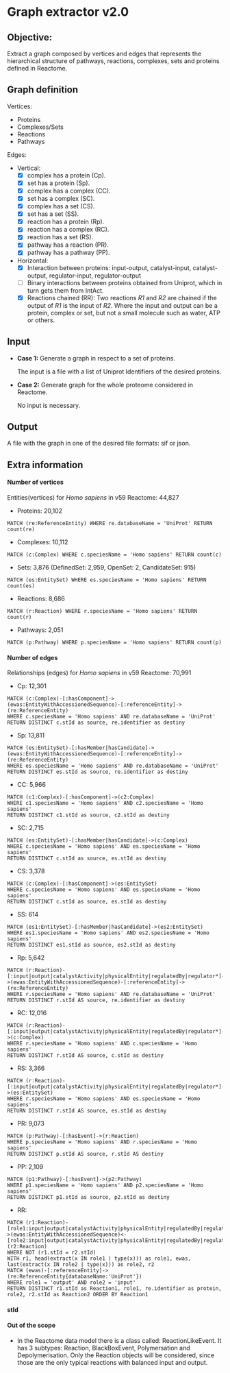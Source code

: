 # Graph extractor v2.0

## Objective: 

Extract a graph composed by vertices and edges that represents the hierarchical structure of pathways, reactions, complexes, sets and proteins defined in Reactome.

## Graph definition

Vertices:
  * Proteins
  * Complexes/Sets
  * Reactions
  * Pathways

Edges:

* Vertical:
    - [X] complex has a protein (Cp).
    - [X] set has a protein (Sp).
    - [X] complex has a complex (CC).
    - [X] set has a complex (SC).
    - [X] complex has a set (CS).
    - [X] set has a set (SS).
    - [X] reaction has a protein (Rp).
    - [X] reaction has a complex (RC).
    - [X] reaction has a set (RS).
    - [X] pathway has a reaction (PR).
    - [X] pathway has a pathway (PP).
* Horizontal:
    - [X] Interaction between proteins: input-output, catalyst-input, catalyst-output, regulator-input, regulator-output
    - [ ] Binary interactions between proteins obtained from Uniprot, which in turn gets them from IntAct.
    - [X] Reactions chained (RR): Two reactions _R1_ and _R2_ are chained if the output of _R1_ is the input of _R2_. Where the input and output can be a protein, complex or set, but not a small molecule such as water, ATP or others.

## Input

* **Case 1:** Generate a graph in respect to a set of proteins.


    The input is a file with a list of Uniprot Identifiers of the desired proteins.

* **Case 2:** Generate graph for the whole proteome considered in Reactome.

    No input is necessary.

## Output 

A file with the graph in one of the desired file formats: sif or json.

## Extra information

#### Number of vertices

Entities(vertices) for _Homo sapiens_ in v59 Reactome: 44,827
* Proteins: 20,102
~~~~
MATCH (re:ReferenceEntity) WHERE re.databaseName = 'UniProt' RETURN count(re)
~~~~
* Complexes: 10,112
~~~~
MATCH (c:Complex) WHERE c.speciesName = 'Homo sapiens' RETURN count(c)
~~~~
* Sets: 3,876 (DefinedSet: 2,959, OpenSet: 2, CandidateSet: 915)
~~~~
MATCH (es:EntitySet) WHERE es.speciesName = 'Homo sapiens' RETURN count(es)
~~~~
* Reactions: 8,686
~~~~
MATCH (r:Reaction) WHERE r.speciesName = 'Homo sapiens' RETURN count(r)
~~~~
* Pathways: 2,051
~~~~
MATCH (p:Pathway) WHERE p.speciesName = 'Homo sapiens' RETURN count(p)
~~~~

#### Number of edges

Relationships (edges) for _Homo sapiens_ in v59 Reactome: 70,991

* Cp: 12,301
~~~~
MATCH (c:Complex)-[:hasComponent]->(ewas:EntityWithAccessionedSequence)-[:referenceEntity]->(re:ReferenceEntity)
WHERE c.speciesName = 'Homo sapiens' AND re.databaseName = 'UniProt'
RETURN DISTINCT c.stId as source, re.identifier as destiny
~~~~
* Sp: 13,811
~~~~
MATCH (es:EntitySet)-[:hasMember|hasCandidate]->(ewas:EntityWithAccessionedSequence)-[:referenceEntity]->(re:ReferenceEntity)
WHERE es.speciesName = 'Homo sapiens' AND re.databaseName = 'UniProt'
RETURN DISTINCT es.stId as source, re.identifier as destiny
~~~~
* CC: 5,966 
~~~~
MATCH (c1:Complex)-[:hasComponent]->(c2:Complex)
WHERE c1.speciesName = 'Homo sapiens' AND c2.speciesName = 'Homo sapiens'
RETURN DISTINCT c1.stId as source, c2.stId as destiny
~~~~
* SC: 2,715
~~~~
MATCH (es:EntitySet)-[:hasMember|hasCandidate]->(c:Complex)
WHERE c.speciesName = 'Homo sapiens' AND es.speciesName = 'Homo sapiens'
RETURN DISTINCT c.stId as source, es.stId as destiny
~~~~
* CS: 3,378
~~~~
MATCH (c:Complex)-[:hasComponent]->(es:EntitySet)
WHERE c.speciesName = 'Homo sapiens' AND es.speciesName = 'Homo sapiens'
RETURN DISTINCT c.stId as source, es.stId as destiny
~~~~
* SS: 614
~~~~
MATCH (es1:EntitySet)-[:hasMember|hasCandidate]->(es2:EntitySet)
WHERE es1.speciesName = 'Homo sapiens' AND es2.speciesName = 'Homo sapiens'
RETURN DISTINCT es1.stId as source, es2.stId as destiny
~~~~
* Rp: 5,642 
~~~~
MATCH (r:Reaction)-[:input|output|catalystActivity|physicalEntity|regulatedBy|regulator*]->(ewas:EntityWithAccessionedSequence)-[:referenceEntity]->(re:ReferenceEntity)
WHERE r.speciesName = 'Homo sapiens' AND re.databaseName = 'UniProt'
RETURN DISTINCT r.stId AS source, re.identifier as destiny
~~~~
* RC: 12,016
~~~~
MATCH (r:Reaction)-[:input|output|catalystActivity|physicalEntity|regulatedBy|regulator*]->(c:Complex)
WHERE r.speciesName = 'Homo sapiens' AND c.speciesName = 'Homo sapiens'
RETURN DISTINCT r.stId AS source, c.stId as destiny
~~~~
* RS: 3,366 
~~~~
MATCH (r:Reaction)-[:input|output|catalystActivity|physicalEntity|regulatedBy|regulator*]->(es:EntitySet)
WHERE r.speciesName = 'Homo sapiens' AND es.speciesName = 'Homo sapiens'
RETURN DISTINCT r.stId AS source, es.stId as destiny
~~~~
* PR: 9,073 
~~~~
MATCH (p:Pathway)-[:hasEvent]->(r:Reaction)
WHERE p.speciesName = 'Homo sapiens' AND r.speciesName = 'Homo sapiens'
RETURN DISTINCT p.stId AS source, r.stId AS destiny
~~~~
* PP: 2,109 
~~~~
MATCH (p1:Pathway)-[:hasEvent]->(p2:Pathway)
WHERE p1.speciesName = 'Homo sapiens' AND p2.speciesName = 'Homo sapiens'
RETURN DISTINCT p1.stId as source, p2.stId as destiny
~~~~
* RR:
~~~~
MATCH (r1:Reaction)-[role1:input|output|catalystActivity|physicalEntity|regulatedBy|regulator|hasComponent|hasMember|hasCandidate|repeatedUnit*]->(ewas:EntityWithAccessionedSequence)<-[role2:input|output|catalystActivity|physicalEntity|regulatedBy|regulator|hasComponent|hasMember|hasCandidate|repeatedUnit*]-(r2:Reaction)
WHERE NOT (r1.stId = r2.stId)
WITH r1, head(extract(x IN role1 | type(x))) as role1, ewas, last(extract(x IN role2 | type(x))) as role2, r2
MATCH (ewas)-[:referenceEntity]->(re:ReferenceEntity{databaseName:'UniProt'})
WHERE role1 = 'output' AND role2 = 'input'
RETURN DISTINCT r1.stId as Reaction1, role1, re.identifier as protein,  role2, r2.stId as Reaction2 ORDER BY Reaction1
~~~~

#### stId

#### Out of the scope

* In the Reactome data model there is a class called: ReactionLikeEvent. It has 3 subtypes: Reaction, BlackBoxEvent, Polymersation and Depolymerisation. 
Only the Reaction objects will be considered, since those are the only typical reactions with balanced input and output.